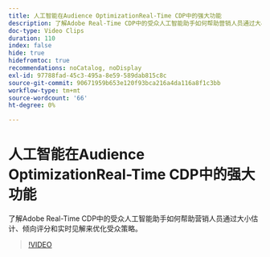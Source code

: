 ```yaml
---
title: 人工智能在Audience OptimizationReal-Time CDP中的强大功能
description: 了解Adobe Real-Time CDP中的受众人工智能助手如何帮助营销人员通过大小估计、倾向评分和实时见解来优化受众策略。
doc-type: Video Clips
duration: 110
index: false
hide: true
hidefromtoc: true
recommendations: noCatalog, noDisplay
exl-id: 97788fad-45c3-495a-8e59-589dab815c8c
source-git-commit: 90671959b653e120f93bca216a4da116a8f1c3bb
workflow-type: tm+mt
source-wordcount: '66'
ht-degree: 0%

---
```


# 人工智能在Audience OptimizationReal-Time CDP中的强大功能

了解Adobe Real-Time CDP中的受众人工智能助手如何帮助营销人员通过大小估计、倾向评分和实时见解来优化受众策略。

<!-- 62_S508_3442517_109_the-power-of-ai-in-realtime-cdp-for-audience-optimization -->
>[!VIDEO](https://video.tv.adobe.com/v/3463027/?learn=on&enablevpops=true&captions=chi_hans)
